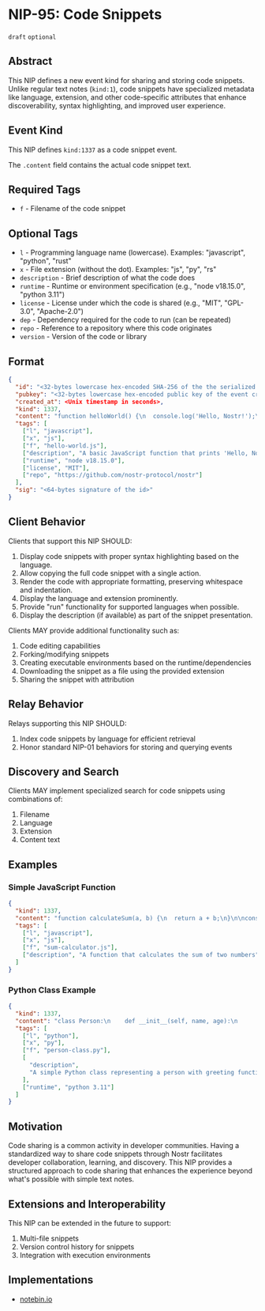 # NIP-95: Code Snippets

`draft` `optional`

## Abstract

This NIP defines a new event kind for sharing and storing code snippets. Unlike regular text notes (`kind:1`), code snippets have specialized metadata like language, extension, and other code-specific attributes that enhance discoverability, syntax highlighting, and improved user experience.

## Event Kind

This NIP defines `kind:1337` as a code snippet event.

The `.content` field contains the actual code snippet text.

## Required Tags

- `f` - Filename of the code snippet

## Optional Tags

- `l` - Programming language name (lowercase). Examples: "javascript", "python", "rust"
- `x` - File extension (without the dot). Examples: "js", "py", "rs"
- `description` - Brief description of what the code does
- `runtime` - Runtime or environment specification (e.g., "node v18.15.0", "python 3.11")
- `license` - License under which the code is shared (e.g., "MIT", "GPL-3.0", "Apache-2.0")
- `dep` - Dependency required for the code to run (can be repeated)
- `repo` - Reference to a repository where this code originates
- `version` - Version of the code or library

## Format

```json
{
  "id": "<32-bytes lowercase hex-encoded SHA-256 of the the serialized event data>",
  "pubkey": "<32-bytes lowercase hex-encoded public key of the event creator>",
  "created_at": <Unix timestamp in seconds>,
  "kind": 1337,
  "content": "function helloWorld() {\n  console.log('Hello, Nostr!');\n}\n\nhelloWorld();",
  "tags": [
    ["l", "javascript"],
    ["x", "js"],
    ["f", "hello-world.js"],
    ["description", "A basic JavaScript function that prints 'Hello, Nostr!' to the console"],
    ["runtime", "node v18.15.0"],
    ["license", "MIT"],
    ["repo", "https://github.com/nostr-protocol/nostr"]
  ],
  "sig": "<64-bytes signature of the id>"
}
```

## Client Behavior

Clients that support this NIP SHOULD:

1. Display code snippets with proper syntax highlighting based on the language.
2. Allow copying the full code snippet with a single action.
3. Render the code with appropriate formatting, preserving whitespace and indentation.
4. Display the language and extension prominently.
5. Provide "run" functionality for supported languages when possible.
6. Display the description (if available) as part of the snippet presentation.

Clients MAY provide additional functionality such as:

1. Code editing capabilities
2. Forking/modifying snippets
3. Creating executable environments based on the runtime/dependencies
4. Downloading the snippet as a file using the provided extension
5. Sharing the snippet with attribution

## Relay Behavior

Relays supporting this NIP SHOULD:

1. Index code snippets by language for efficient retrieval
2. Honor standard NIP-01 behaviors for storing and querying events

## Discovery and Search

Clients MAY implement specialized search for code snippets using combinations of:

1. Filename
2. Language
3. Extension
4. Content text

## Examples

### Simple JavaScript Function

```json
{
  "kind": 1337,
  "content": "function calculateSum(a, b) {\n  return a + b;\n}\n\nconsole.log(calculateSum(5, 10));",
  "tags": [
    ["l", "javascript"],
    ["x", "js"],
    ["f", "sum-calculator.js"],
    ["description", "A function that calculates the sum of two numbers"]
  ]
}
```

### Python Class Example

```json
{
  "kind": 1337,
  "content": "class Person:\n    def __init__(self, name, age):\n        self.name = name\n        self.age = age\n\n    def greet(self):\n        return f\"Hello, my name is {self.name} and I am {self.age} years old.\"\n\n# Create a person object\njohn = Person(\"John\", 30)\nprint(john.greet())",
  "tags": [
    ["l", "python"],
    ["x", "py"],
    ["f", "person-class.py"],
    [
      "description",
      "A simple Python class representing a person with greeting functionality"
    ],
    ["runtime", "python 3.11"]
  ]
}
```

## Motivation

Code sharing is a common activity in developer communities. Having a standardized way to share code snippets through Nostr facilitates developer collaboration, learning, and discovery. This NIP provides a structured approach to code sharing that enhances the experience beyond what's possible with simple text notes.

## Extensions and Interoperability

This NIP can be extended in the future to support:

1. Multi-file snippets
2. Version control history for snippets
3. Integration with execution environments

## Implementations

- [notebin.io](https://notebin.io)
